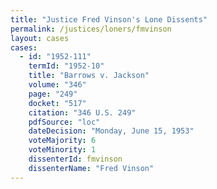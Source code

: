 ```yaml
---
title: "Justice Fred Vinson's Lone Dissents"
permalink: /justices/loners/fmvinson
layout: cases
cases:
  - id: "1952-111"
    termId: "1952-10"
    title: "Barrows v. Jackson"
    volume: "346"
    page: "249"
    docket: "517"
    citation: "346 U.S. 249"
    pdfSource: "loc"
    dateDecision: "Monday, June 15, 1953"
    voteMajority: 6
    voteMinority: 1
    dissenterId: fmvinson
    dissenterName: "Fred Vinson"
---
```

